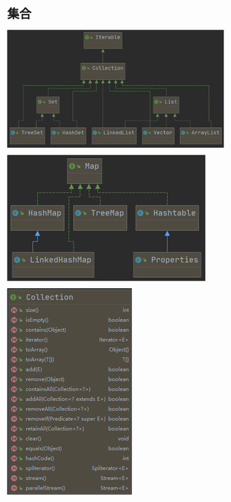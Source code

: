 # 集合

![image-20210621215513529](集合.assets/image-20210621215513529.png)

![image-20210621215707763](集合.assets/image-20210621215707763.png)

![image-20210621220146213](集合.assets/image-20210621220146213.png)







